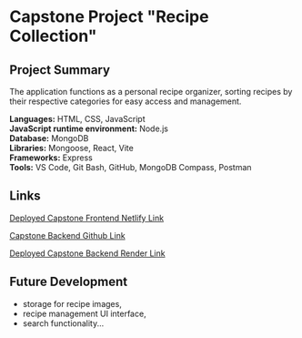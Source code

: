 # Capstone Project "Recipe Collection"

## Project Summary 
The application functions as a personal recipe organizer, sorting recipes by their respective categories for easy access and management.

**Languages:** HTML, CSS, JavaScript  
**JavaScript runtime environment:** Node.js    
**Database:** MongoDB     
**Libraries:** Mongoose, React, Vite    
**Frameworks:** Express    
**Tools:** VS Code, Git Bash, GitHub, MongoDB Compass, Postman    

## Links

[Deployed Capstone Frontend  Netlify Link](<https://6679b48f2a405c0b53438b0b--amazing-puppy-e188a5.netlify.app>)  

[Capstone Backend Github Link](<https://github.com/l-rud/recipe-collection-backend>)    

[Deployed Capstone Backend Render Link](<https://recipe-collection-backend.onrender.com/categories>)       

## Future Development
- storage for recipe images,
- recipe management UI interface,
-  search functionality...


